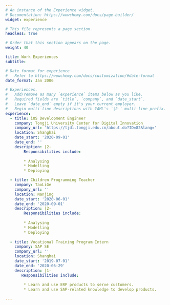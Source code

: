 ```yaml
---
# An instance of the Experience widget.
# Documentation: https://wowchemy.com/docs/page-builder/
widget: experience

# This file represents a page section.
headless: true

# Order that this section appears on the page.
weight: 40

title: Work Experiences
subtitle:

# Date format for experience
#   Refer to https://wowchemy.com/docs/customization/#date-format
date_format: Jan 2006

# Experiences.
#   Add/remove as many `experience` items below as you like.
#   Required fields are `title`, `company`, and `date_start`.
#   Leave `date_end` empty if it's your current employer.
#   Begin multi-line descriptions with YAML's `|2-` multi-line prefix.
experience:
  - title: iOS Development Engineer
    company: Tongji University Center for Digital Innovation
    company_url: 'https://tjdi.tongji.edu.cn/about.do?ID=82&lang='
    location: Shanghai
    date_start: '2020-09-01'
    date_end: ''
    description: |2-
        Responsibilities include:
        
        * Analysing
        * Modelling
        * Deploying

  - title: Children Programming Teacher
    company: TaoLiGe
    company_url: ''
    location: Nanjing
    date_start: '2020-06-01'
    date_end: '2020-09-01'
    description: |2-
        Responsibilities include:
        
        * Analysing
        * Modelling
        * Deploying
        
  - title: Vocational Training Program Intern
    company: SAP SE
    company_url: ''
    location: Shanghai
    date_start: '2019-07-01'
    date_end: '2020-05-29'
    description: |1-
       Responsibilities include:
        
        * Learn and use ERP products to serve customers.
        * Learn and use SAP-related knowledge to develop products.
       
---
```

